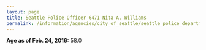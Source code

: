 ```yaml
---
layout: page
title: Seattle Police Officer 6471 Nita A. Williams
permalink: /information/agencies/city_of_seattle/seattle_police_department/copbook/6471/
---
```


**Age as of Feb. 24, 2016:** 58.0
